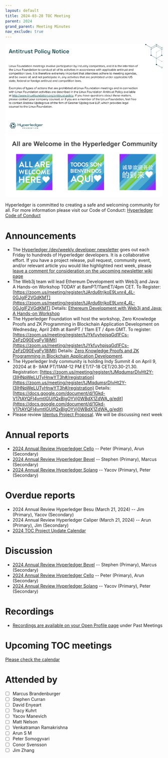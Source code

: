 ```yaml
---
layout: default
title: 2024-03-28 TOC Meeting
parent: 2024
grand_parent: Meeting Minutes
nav_exclude: true
---
```


![Antitrust Policy Notice](../images/antitrust-policy-notice.png "Antitrust Policy Notice")
![All are Welcome in the Hyperledger Community](../images/all-are-welcome.png "All are Welcome in the Hyperledger Community")

Hyperledger is committed to creating a safe and welcoming community for all. For more information please visit our Code of Conduct: [Hyperledger Code of Conduct](https://toc.hyperledger.org/governing-documents/code-of-conduct.html)

# Announcements
* The [Hyperledger /dev/weekly developer newsletter](https://wiki.hyperledger.org/pages/viewpage.action?pageId=39618905) goes out each Friday to hundreds of Hyperledger developers. It is a collaborative effort. If you have a project release, pull request, community event, and/or relevant article you would like highlighted next week, please [leave a comment for consideration on the upcoming newsletter wiki page](https://wiki.hyperledger.org/display/DR/2024)
* The Web3j team will lead Ethereum Development with Web3j and Java: A Hands-on Workshop TODAY at 8amPT/11amET/4pm CET. 
To Register: [https://zoom.us/meeting/register/tJArdu6trjkoE9Lvnr4_4L-0GJgIF2VGdKMT](https://zoom.us/meeting/register/tJArdu6trjkoE9Lvnr4_4L-0GJgIF2VGdKMT)
Details: [Ethereum Development with Web3j and Java: A Hands-on Workshop](https://wiki.hyperledger.org/display/events/Ethereum+Development+with+Web3j+and+Java%3A+A+Hands-on+Workshop)
* The Hyperledger Foundation will host the workshop, Zero Knowledge Proofs and ZK Programming in Blockchain Application Development on Wednesday, April 24th at 8amPT / 11am ET / 4pm GMT. 
To register: [https://zoom.us/meeting/register/tJYkfuyhpjsqGd1FCs-ZeFzD90EyqFy18IMt](https://zoom.us/meeting/register/tJYkfuyhpjsqGd1FCs-ZeFzD90EyqFy18IMt)
Details: [Zero Knowledge Proofs and ZK Programming in Blockchain Application Development](https://wiki.hyperledger.org/pages/viewpage.action?pageId=120521152).
* The Hyperledger Indy community is holding Indy Summit 4 on April 9, 20204 at 8- 9AM PT/11AM-12 PM ET/17-18 CET/20.30-21.30. Registration: [https://zoom.us/meeting/register/tJMqdumsrDIvHt2Y-I3IHNpWeLUTyHnwYT3h#/registration](https://zoom.us/meeting/register/tJMqdumsrDIvHt2Y-I3IHNpWeLUTyHnwYT3h#/registration)
Details: [https://docs.google.com/document/d/1Gkd-V17tAYQFI4ymtIGUjfQxBlgOYVj0WBdX1ZdWA_g/edit](https://docs.google.com/document/d/1Gkd-V17tAYQFI4ymtIGUjfQxBlgOYVj0WBdX1ZdWA_g/edit) 
* Please review [Identus Project Proposal](https://github.com/hyperledger/hyperledger-hip/pull/17). We will be discussing next week

# Annual reports
* [2024 Annual Review Hyperledger Cello](https://github.com/hyperledger/toc/pull/223) -- Peter (Primary), Arun (Secondary)
* [2024 Annual Review Hyperledger Bevel](https://github.com/hyperledger/toc/pull/224) -- Stephen (Primary), Marcus (Secondary)
* [2024 Annual Review Hyperledger Solang](https://github.com/hyperledger/toc/pull/228) -- Yacov (Primary), Peter (Secondary)

# Overdue reports
* 2024 Annual Review Hyperledger Besu (March 21, 2024) -- Jim (Primary), Yacov (Secondary)
* 2024 Annual Review Hyperledger Caliper (March 21, 2024) -- Arun (Primary), Jim (Secondary)
* [2024 TOC Project Update Calendar](../../project-reports/2024/2024-updates.md)

# Discussion
* [2024 Annual Review Hyperledger Bevel](https://github.com/hyperledger/toc/pull/224) -- Stephen (Primary), Marcus (Secondary)
* [2024 Annual Review Hyperledger Cello](https://github.com/hyperledger/toc/pull/223) -- Peter (Primary), Arun (Secondary)
* [2024 Annual Review Hyperledger Solang](https://github.com/hyperledger/toc/pull/228) -- Yacov (Primary), Peter (Secondary)

# Recordings
* [Recordings are available on your Open Profile page](https://openprofile.dev/my-meetings) under Past Meetings

# Upcoming TOC meetings
[Please check the calendar](https://lists.hyperledger.org/g/toc/calendar)

# Attended by

* [ ] Marcus Brandenburger
* [ ] Stephen Curran
* [ ] David Enyeart
* [ ] Tracy Kuhrt
* [ ] Yacov Manevich
* [ ] Matt Nelson
* [ ] Venkatraman Ramakrishna
* [ ] Arun S M
* [ ] Peter Somogyvari
* [ ] Conor Svensson
* [ ] Jim Zhang
